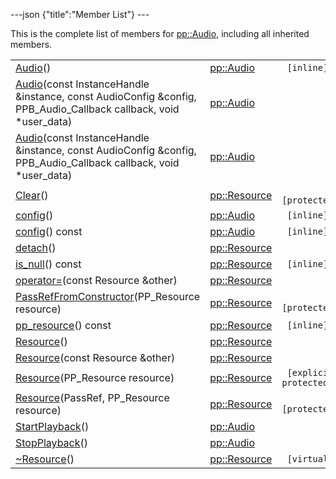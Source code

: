 ---json {"title":"Member List"} ---

This is the complete list of members for <a href="/docs/native-client/pepper_stable/cpp/classpp_1_1_audio/" class="el">pp::Audio</a>, including all inherited members.

<table><tbody><tr class="odd"><td><a href="/docs/native-client/pepper_stable/cpp/classpp_1_1_audio#abcb6131f91a53e36f9626843d86e8109" class="el">Audio</a>()</td><td><a href="/docs/native-client/pepper_stable/cpp/classpp_1_1_audio/" class="el">pp::Audio</a></td><td><code> [inline]</code></td></tr><tr class="even"><td><a href="/docs/native-client/pepper_stable/cpp/classpp_1_1_audio#af597f4db73cfa15c3dd7eae9b7307fd2" class="el">Audio</a>(const InstanceHandle &amp;instance, const AudioConfig &amp;config, PPB_Audio_Callback callback, void *user_data)</td><td><a href="/docs/native-client/pepper_stable/cpp/classpp_1_1_audio/" class="el">pp::Audio</a></td><td></td></tr><tr class="odd"><td><a href="/docs/native-client/pepper_stable/cpp/classpp_1_1_audio#a856666bd5087947481ac2728bcd26c60" class="el">Audio</a>(const InstanceHandle &amp;instance, const AudioConfig &amp;config, PPB_Audio_Callback callback, void *user_data)</td><td><a href="/docs/native-client/pepper_stable/cpp/classpp_1_1_audio/" class="el">pp::Audio</a></td><td></td></tr><tr class="even"><td><a href="/docs/native-client/pepper_stable/cpp/classpp_1_1_resource#ad4016f37d3022863ca0188acb26ac9c4" class="el">Clear</a>()</td><td><a href="/docs/native-client/pepper_stable/cpp/classpp_1_1_resource/" class="el">pp::Resource</a></td><td><code> [protected]</code></td></tr><tr class="odd"><td><a href="/docs/native-client/pepper_stable/cpp/classpp_1_1_audio#a750898b5f065621e86472cf1799401bb" class="el">config</a>()</td><td><a href="/docs/native-client/pepper_stable/cpp/classpp_1_1_audio/" class="el">pp::Audio</a></td><td><code> [inline]</code></td></tr><tr class="even"><td><a href="/docs/native-client/pepper_stable/cpp/classpp_1_1_audio#a51dffc59dc1d654d23c7f8730c87552a" class="el">config</a>() const</td><td><a href="/docs/native-client/pepper_stable/cpp/classpp_1_1_audio/" class="el">pp::Audio</a></td><td><code> [inline]</code></td></tr><tr class="odd"><td><a href="/docs/native-client/pepper_stable/cpp/classpp_1_1_resource#a81b9246381bdddacca3ac25f6ded2bfd" class="el">detach</a>()</td><td><a href="/docs/native-client/pepper_stable/cpp/classpp_1_1_resource/" class="el">pp::Resource</a></td><td></td></tr><tr class="even"><td><a href="/docs/native-client/pepper_stable/cpp/classpp_1_1_resource#a859068e34cdc2dc0b78754c255323aa9" class="el">is_null</a>() const</td><td><a href="/docs/native-client/pepper_stable/cpp/classpp_1_1_resource/" class="el">pp::Resource</a></td><td><code> [inline]</code></td></tr><tr class="odd"><td><a href="/docs/native-client/pepper_stable/cpp/classpp_1_1_resource#aaf808a98bdaa7998d82e19514aa87423" class="el">operator=</a>(const Resource &amp;other)</td><td><a href="/docs/native-client/pepper_stable/cpp/classpp_1_1_resource/" class="el">pp::Resource</a></td><td></td></tr><tr class="even"><td><a href="/docs/native-client/pepper_stable/cpp/classpp_1_1_resource#a3eda014529127a818df8d5bb5ec2fdf0" class="el">PassRefFromConstructor</a>(PP_Resource resource)</td><td><a href="/docs/native-client/pepper_stable/cpp/classpp_1_1_resource/" class="el">pp::Resource</a></td><td><code> [protected]</code></td></tr><tr class="odd"><td><a href="/docs/native-client/pepper_stable/cpp/classpp_1_1_resource#a46a6123de0b007ad3fcb6f666534ccb4" class="el">pp_resource</a>() const</td><td><a href="/docs/native-client/pepper_stable/cpp/classpp_1_1_resource/" class="el">pp::Resource</a></td><td><code> [inline]</code></td></tr><tr class="even"><td><a href="/docs/native-client/pepper_stable/cpp/classpp_1_1_resource#a56679e93a58101c8dce5dc510811a094" class="el">Resource</a>()</td><td><a href="/docs/native-client/pepper_stable/cpp/classpp_1_1_resource/" class="el">pp::Resource</a></td><td></td></tr><tr class="odd"><td><a href="/docs/native-client/pepper_stable/cpp/classpp_1_1_resource#ab0f664099ca06367180f220ea7e0b831" class="el">Resource</a>(const Resource &amp;other)</td><td><a href="/docs/native-client/pepper_stable/cpp/classpp_1_1_resource/" class="el">pp::Resource</a></td><td></td></tr><tr class="even"><td><a href="/docs/native-client/pepper_stable/cpp/classpp_1_1_resource#a555de93fdf4793f7db1183bf71d20580" class="el">Resource</a>(PP_Resource resource)</td><td><a href="/docs/native-client/pepper_stable/cpp/classpp_1_1_resource/" class="el">pp::Resource</a></td><td><code> [explicit, protected]</code></td></tr><tr class="odd"><td><a href="/docs/native-client/pepper_stable/cpp/classpp_1_1_resource#a907d3d6b7e292587c8cb9ff30d0a418d" class="el">Resource</a>(PassRef, PP_Resource resource)</td><td><a href="/docs/native-client/pepper_stable/cpp/classpp_1_1_resource/" class="el">pp::Resource</a></td><td><code> [protected]</code></td></tr><tr class="even"><td><a href="/docs/native-client/pepper_stable/cpp/classpp_1_1_audio#aa8311c20bbeffd9e22ba21218695f6e4" class="el">StartPlayback</a>()</td><td><a href="/docs/native-client/pepper_stable/cpp/classpp_1_1_audio/" class="el">pp::Audio</a></td><td></td></tr><tr class="odd"><td><a href="/docs/native-client/pepper_stable/cpp/classpp_1_1_audio#ae71f91edd576129f8c82db997bd1f163" class="el">StopPlayback</a>()</td><td><a href="/docs/native-client/pepper_stable/cpp/classpp_1_1_audio/" class="el">pp::Audio</a></td><td></td></tr><tr class="even"><td><a href="/docs/native-client/pepper_stable/cpp/classpp_1_1_resource#a081165265e2bd8217eaa2be2aeeb3aa3" class="el">~Resource</a>()</td><td><a href="/docs/native-client/pepper_stable/cpp/classpp_1_1_resource/" class="el">pp::Resource</a></td><td><code> [virtual]</code></td></tr></tbody></table>
